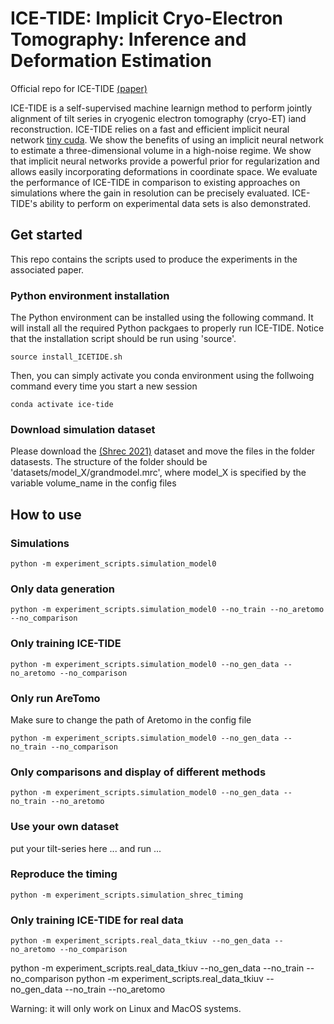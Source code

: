 # ICE-TIDE: Implicit Cryo-Electron Tomography: Inference and Deformation Estimation

Official repo for ICE-TIDE [(paper)](https://arxiv.org/abs/)

ICE-TIDE is a self-supervised machine learnign method to perform jointly alignment of tilt series in cryogenic electron tomography (cryo-ET) iand reconstruction.
ICE-TIDE relies on a fast and efficient implicit neural network [tiny cuda](https://github.com/NVlabs/tiny-cuda-nn). 
We show the benefits of using an implicit neural network to estimate a three-dimensional volume in a high-noise regime. 
We show that implicit neural networks provide a powerful prior for regularization and allows easily incorporating deformations in coordinate space.
We evaluate the performance of ICE-TIDE in comparison to existing approaches on simulations where the gain in resolution can be precisely evaluated.
ICE-TIDE's ability to perform on experimental data sets is also demonstrated.




## Get started
This repo contains the scripts used to produce the experiments in the associated paper.

### Python environment installation
The Python environment can be installed using the following command. It will install all the required Python packgaes to properly run ICE-TIDE. 
Notice that the installation script should be run using 'source'.
```
source install_ICETIDE.sh
```

Then, you can simply activate you conda environment using the follwoing command every time you start a new session
```
conda activate ice-tide
```

### Download simulation dataset
Please download the [(Shrec 2021)](https://dataverse.nl/dataset.xhtml?persistentId=doi:10.34894/XRTJMA) dataset and move the files in the folder datasests.
The structure of the folder should be 'datasets/model_X/grandmodel.mrc', where model_X is specified by the variable volume_name in the config files

## How to use
### Simulations
```
python -m experiment_scripts.simulation_model0
```

### Only data generation
```
python -m experiment_scripts.simulation_model0 --no_train --no_aretomo --no_comparison
```

### Only training ICE-TIDE
```
python -m experiment_scripts.simulation_model0 --no_gen_data --no_aretomo --no_comparison
```

### Only run AreTomo
Make sure to change the path of Aretomo in the config file
```
python -m experiment_scripts.simulation_model0 --no_gen_data --no_train --no_comparison
```

### Only comparisons and display of different methods
```
python -m experiment_scripts.simulation_model0 --no_gen_data --no_train --no_aretomo
```

### Use your own dataset
put your tilt-series here ... and run ...


### Reproduce the timing 
```
python -m experiment_scripts.simulation_shrec_timing 
```


### Only training ICE-TIDE for real data
```
python -m experiment_scripts.real_data_tkiuv --no_gen_data --no_aretomo --no_comparison
```

python -m experiment_scripts.real_data_tkiuv --no_gen_data --no_train --no_comparison
python -m experiment_scripts.real_data_tkiuv --no_gen_data --no_train --no_aretomo




Warning: it will only work on Linux and MacOS systems.

